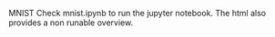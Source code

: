 MNIST
Check mnist.ipynb to run the jupyter notebook. The html also provides a non runable overview. 
